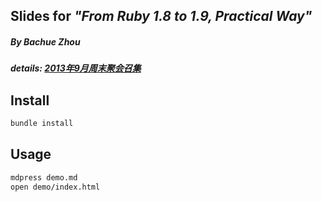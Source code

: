 ## Slides for *"From Ruby 1.8 to 1.9, Practical Way"*

##### By Bachue Zhou

##### details: [2013年9月周末聚会召集](http://shruby.github.io/monthly/callup/2013/09/13/call-2013-sept-weekend.html)

## Install

```bash
bundle install
```

## Usage

```bash
mdpress demo.md
open demo/index.html
```
